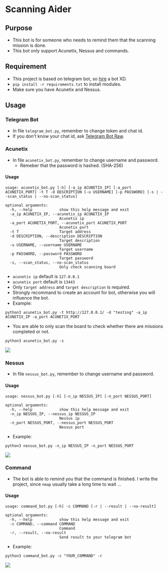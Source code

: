 # Scanning Aider

## Purpose
* This bot is for someone who needs to remind them that the scanning mission is done. 
* This bot only support Acunetix, Nessus and commands. 

## Requirement
* This project is based on telegram bot, so [hire](https://docs.microsoft.com/en-us/azure/bot-service/bot-service-channel-connect-telegram?view=azure-bot-service-4.0) a bot XD. 
* `pip install -r requirements.txt` to install modules. 
* Make sure you have Acunetix and Nessus. 

## Usage
### Telegram Bot 
* In file `telegram_bot.py`, remember to change token and chat id. 
* If you don't know your chat id, ask [Telegram Bot Raw](https://t.me/RawDataBot). 

### Acunetix
* In file `acunetix_bot.py`, remember to change username and password. 
    * Remeber that the password is hashed. (SHA-256)
#### Usage
```
usage: acunetix_bot.py [-h] [-a_ip ACUNETIX_IP] [-a_port ACUNETIX_PORT] -t T -d DESCRIPTION [-u USERNAME] [-p PASSWORD] [-s | --scan_status | --no-scan_status]

optional arguments:
  -h, --help            show this help message and exit
  -a_ip ACUNETIX_IP, --acunetix_ip ACUNETIX_IP
                        Acunetix ip
  -a_port ACUNETIX_PORT, --acunetix_port ACUNETIX_PORT
                        Acunetix port
  -t T                  Target address
  -d DESCRIPTION, --description DESCRIPTION
                        Target description
  -u USERNAME, --username USERNAME
                        Target username
  -p PASSWORD, --password PASSWORD
                        Target password
  -s, --scan_status, --no-scan_status
                        Only check scanning board
```
* `acunetix ip` default is `127.0.0.1`
* `acunetix port` default is `13443`
* Only `target address` and `target description` is required. 
* Strongly recommand to create an account for bot, otherwise you will influence the bot. 
* Example: 
```
python3 acunetix_bot.py -t http://127.0.0.1/ -d "testing" -a_ip ACUNETIX_IP -a_port ACUNETIX_PORT
```
* You are able to only scan the board to check whether there are missions completed or not. 
```
python3 acunetix_bot.py -s
```
![](https://i.imgur.com/MdPbs2o.png)

### Nessus
* In file `nessus_bot.py`, remember to change username and password.
#### Usage
```
usage: nessus_bot.py [-h] [-n_ip NESSUS_IP] [-n_port NESSUS_PORT]

optional arguments:
  -h, --help            show this help message and exit
  -n_ip NESSUS_IP, --nessus_ip NESSUS_IP
                        Nessus ip
  -n_port NESSUS_PORT, --nessus_port NESSUS_PORT
                        Nessus port
```
* Example: 
```
python3 nessus_bot.py -n_ip NESSUS_IP -n_port NESSUS_PORT
```
![](https://i.imgur.com/Pv17vkL.png)

### Command
* The bot is able to remind you that the command is finished. I write the project, since `nmap` usually take a long time to wait ... 
#### Usage
```
usage: command_bot.py [-h] -c COMMAND [-r | --result | --no-result]

optional arguments:
  -h, --help            show this help message and exit
  -c COMMAND, --command COMMAND
                        Command
  -r, --result, --no-result
                        Send result to your telegram bot
```
* Example:
```
python3 command_bot.py -c "YOUR_COMMAND" -r
```
![](https://i.imgur.com/WMtOQ0f.png)

